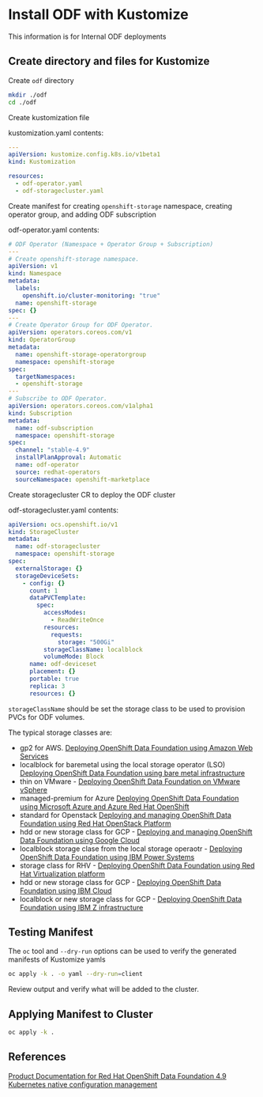 # Install ODF with Kustomize

This information is for Internal ODF deployments

## Create directory and files for Kustomize

Create `odf` directory

```bash
mkdir ./odf
cd ./odf
```

Create kustomization file

kustomization.yaml contents:

```yaml
---  
apiVersion: kustomize.config.k8s.io/v1beta1
kind: Kustomization

resources:
  - odf-operator.yaml
  - odf-storagecluster.yaml
```

Create manifest for creating `openshift-storage` namespace, creating operator group, and adding ODF subscription

odf-operator.yaml contents:

```yaml
# ODF Operator (Namespace + Operator Group + Subscription)
---
# Create openshift-storage namespace.
apiVersion: v1
kind: Namespace
metadata:
  labels:
    openshift.io/cluster-monitoring: "true"
  name: openshift-storage
spec: {}
---
# Create Operator Group for ODF Operator.
apiVersion: operators.coreos.com/v1
kind: OperatorGroup
metadata:
  name: openshift-storage-operatorgroup
  namespace: openshift-storage
spec:
  targetNamespaces:
  - openshift-storage
---
# Subscribe to ODF Operator.
apiVersion: operators.coreos.com/v1alpha1
kind: Subscription
metadata:
  name: odf-subscription
  namespace: openshift-storage
spec:
  channel: "stable-4.9"
  installPlanApproval: Automatic
  name: odf-operator
  source: redhat-operators
  sourceNamespace: openshift-marketplace
```

Create storagecluster CR to deploy the ODF cluster

odf-storagecluster.yaml contents:

```yaml
apiVersion: ocs.openshift.io/v1
kind: StorageCluster
metadata:
  name: odf-storagecluster
  namespace: openshift-storage
spec:
  externalStorage: {}
  storageDeviceSets:
    - config: {}
      count: 1 
      dataPVCTemplate:
        spec:
          accessModes:
            - ReadWriteOnce
          resources:
            requests:
              storage: "500Gi"
          storageClassName: localblock
          volumeMode: Block
      name: odf-deviceset
      placement: {}
      portable: true
      replica: 3
      resources: {}
```

`storageClassName` should be set the storage class to be used to provision PVCs for ODF volumes.

The typical storage classes are:

- gp2 for AWS. [Deploying OpenShift Data Foundation using Amazon Web Services](https://access.redhat.com/documentation/en-us/red_hat_openshift_data_foundation/4.9/html/deploying_openshift_data_foundation_using_amazon_web_services/deploy-using-dynamic-storage-devices-aws#creating-an-openshift-data-foundation-service_cloud-storage)
- localblock for baremetal using the local storage operator (LSO) [Deploying OpenShift Data Foundation using bare metal infrastructure](https://access.redhat.com/documentation/en-us/red_hat_openshift_data_foundation/4.9/html/deploying_openshift_data_foundation_using_bare_metal_infrastructure/deploy-using-local-storage-devices-bm#creating-openshift-data-foundation-cluster-on-bare-metal_local-bare-metal)
- thin on VMware - [Deploying OpenShift Data Foundation on VMware vSphere](https://access.redhat.com/documentation/en-us/red_hat_openshift_data_foundation/4.9/html/deploying_openshift_data_foundation_using_amazon_web_services/deploy-using-dynamic-storage-devices-aws#creating-an-openshift-data-foundation-service_cloud-storage)
- managed-premium for Azure [Deploying OpenShift Data Foundation using Microsoft Azure and Azure Red Hat OpenShift](https://access.redhat.com/documentation/en-us/red_hat_openshift_data_foundation/4.9/html/deploying_openshift_data_foundation_using_microsoft_azure_and_azure_red_hat_openshift/deploying-openshift-data-foundation-on-microsoft-azure_azure#creating-an-openshift-data-foundation-service_azure)
- standard for Openstack [Deploying and managing OpenShift Data Foundation using Red Hat OpenStack Platform](https://access.redhat.com/documentation/en-us/red_hat_openshift_data_foundation/4.9/html/deploying_and_managing_openshift_data_foundation_using_red_hat_openstack_platform/deploying_openshift_data_foundation_on_red_hat_openstack_platform_in_internal_mode#creating-an-openshift-data-foundation-service_internal-osp)
- hdd or new storage class for GCP - [Deploying and managing OpenShift Data Foundation using Google Cloud](https://access.redhat.com/documentation/en-us/red_hat_openshift_data_foundation/4.9/html/deploying_and_managing_openshift_data_foundation_using_google_cloud/deploying_openshift_data_foundation_on_google_cloud#creating-an-openshift-data-foundation-service_gcp)
- localblock storage clase from the local storage operaotr  - [Deploying OpenShift Data Foundation using IBM Power Systems](https://access.redhat.com/documentation/en-us/red_hat_openshift_data_foundation/4.9/html/deploying_openshift_data_foundation_using_ibm_power_systems/deploy-using-local-storage-devices-ibm-power#creating-openshift-data-foundation-cluster-on-ibm-power_local-ibm-power)
- storage class for RHV - [Deploying OpenShift Data Foundation using Red Hat Virtualization platform](https://access.redhat.com/documentation/en-us/red_hat_openshift_data_foundation/4.9/html/deploying_openshift_data_foundation_using_red_hat_virtualization_platform/deploy-using-dynamic-storage-devices-rhv#creating-an-openshift-data-foundation-service_dynamicrhv-storage)
- hdd or new storage class for GCP - [Deploying OpenShift Data Foundation using IBM Cloud](https://access.redhat.com/documentation/en-us/red_hat_openshift_data_foundation/4.9/html/deploying_openshift_data_foundation_using_ibm_cloud)
- localblock or new storage class for GCP - [Deploying OpenShift Data Foundation using IBM Z infrastructure](https://access.redhat.com/documentation/en-us/red_hat_openshift_data_foundation/4.9/html/deploying_openshift_data_foundation_using_ibm_z_infrastructure/deploy-using-local-storage-devices-ibmz#creating-openshift-data-foundation-cluster-on-ibmz_ibmz)

## Testing Manifest

The `oc` tool and `--dry-run` options can be used to verify the generated manifests of Kustomize yamls

```bash
oc apply -k . -o yaml --dry-run=client
```

Review output and verify what will be added to the cluster.

## Applying Manifest to Cluster

```bash
oc apply -k .
```

## References

[Product Documentation for Red Hat OpenShift Data Foundation 4.9](https://access.redhat.com/documentation/en-us/red_hat_openshift_data_foundation/4.9)
[Kubernetes native configuration management](https://kustomize.io/)
